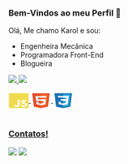 ### Bem-Vindos ao meu Perfil 👋
 Olá, Me chamo Karol e sou:
 <ul>
 <li>Engenheira Mecânica</li>
 <li>Programadora Front-End</li>
 <li>Blogueira </li>
</ul>
<div>
  <a href="https://github.com/Kerolaine-Prado">
  <img height="180em" src="https://github-readme-stats.vercel.app/api?username=Kerolaine-Prado&show_icons=true&theme=moltack&include_all_commits=true&count_private=true"/>
  <img height="180em" src="https://github-readme-stats.vercel.app/api/top-langs/?username=Kerolaine-Prado&layout=compact&langs_count=6&theme=moltack"/>
</div>
<div style="display: inline_block"><br>
  <img align="center" alt="Js" height="30" width="40" src="https://raw.githubusercontent.com/devicons/devicon/master/icons/javascript/javascript-plain.svg ">
  <img align="center" alt="HTML" height="30" width="40" src="https://raw.githubusercontent.com/devicons/devicon/master/icons/html5/html5-original.svg ">
  <img align="center" alt="CSS" height="30" width="40" src="https://raw.githubusercontent.com/devicons/devicon/master/icons/css3/css3-original.svg ">
</div>
 
 <br>
 
  ### Contatos!
 
<div>
  <a href="https://instagram.com/Kerolaineprado" target="_blank"><img src="https://img.shields.io/badge/-Instagram-%23E4405F?style=for-the- badge&logo=instagram&logoColor=white" target="_blank"></a>
  <a href="https://www.linkedin.com/in/kerolaine-ribeiro-prado-089719158" target="_blank"><img src="https://img.shields.io/badge/-LinkedIn-%230077B5?style= for-the-badge&logo=linkedin&logoColor=white" target="_blank"></a>
 
 

</div>
